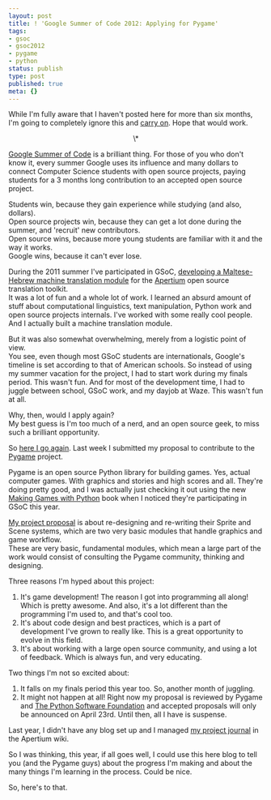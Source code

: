 ```yaml
---
layout: post
title: ! 'Google Summer of Code 2012: Applying for Pygame'
tags:
- gsoc
- gsoc2012
- pygame
- python
status: publish
type: post
published: true
meta: {}
---
```

While I'm fully aware that I haven't posted here for more than six
months, I'm going to completely ignore this and [carry
on](http://www.guardian.co.uk/lifeandstyle/gallery/2009/mar/17/keep-calm-carry-on-pictures?picture=344713815).
Hope that would work.

<center>\*</center>

[Google Summer of Code](http://code.google.com/soc/) is a brilliant
thing. For those of you who don't know it, every summer Google uses its
influence and many dollars to connect Computer Science students with
open source projects, paying students for a 3 months long contribution
to an accepted open source project.

Students win, because they gain experience while studying (and also,
dollars).  
Open source projects win, because they can get a lot done during the
summer, and 'recruit' new contributors.  
Open source wins, because more young students are familiar with it and
the way it works.  
Google wins, because it can't ever lose.

During the 2011 summer I've participated in GSoC, [developing a
Maltese-Hebrew machine translation
module](http://www.google-melange.com/gsoc/proposal/review/google/gsoc2011/n0nick/1)
for the [Apertium](http://www.apertium.org/) open source translation
toolkit.  
It was a lot of fun and a whole lot of work. I learned an absurd amount
of stuff about computational linguistics, text manipulation, Python work
and open source projects internals. I've worked with some really cool
people. And I actually built a machine translation module.

But it was also somewhat overwhelming, merely from a logistic point of
view.  
You see, even though most GSoC students are internationals, Google's
timeline is set according to that of American schools. So instead of
using my summer vacation for the project, I had to start work during my
finals period. This wasn't fun. And for most of the development time, I
had to juggle between school, GSoC work, and my dayjob at Waze. This
wasn't fun at all.

Why, then, would I apply again?  
My best guess is I'm too much of a nerd, and an open source geek, to
miss such a brilliant opportunity.

So [here I go
again](http://www.google-melange.com/gsoc/proposal/review/google/gsoc2012/n0nick/28002).
Last week I submitted my proposal to contribute to the
[Pygame](http://pygame.org/) project.

Pygame is an open source Python library for building games. Yes, actual
computer games. With graphics and stories and high scores and all.
They're doing pretty good, and I was actually just checking it out using
the new [Making Games with
Python](http://inventwithpython.com/pygame/index.html) book when I
noticed they're participating in GSoC this year.

[My project
proposal](http://www.google-melange.com/gsoc/proposal/review/google/gsoc2012/n0nick/28002)
is about re-designing and re-writing their Sprite and Scene systems,
which are two very basic modules that handle graphics and game
workflow.  
These are very basic, fundamental modules, which mean a large part of
the work would consist of consulting the Pygame community, thinking and
designing.

Three reasons I'm hyped about this project:

1.  It's game development! The reason I got into programming all along!
    Which is pretty awesome. And also, it's a lot different than the
    programming I'm used to, and that's cool too.
2.  It's about code design and best practices, which is a part of
    development I've grown to really like. This is a great opportunity
    to evolve in this field.
3.  It's about working with a large open source community, and using a
    lot of feedback. Which is always fun, and very educating.

Two things I'm not so excited about:

1.  It falls on my finals period this year too. So, another month of
    juggling.
2.  It might not happen at all! Right now my proposal is reviewed by
    Pygame and [The Python Software Foundation](http://python.org/psf/)
    and accepted proposals will only be announced on April 23rd. Until
    then, all I have is suspense.

Last year, I didn't have any blog set up and I managed [my project
journal](http://wiki.apertium.org/wiki/User:N0nick/GSoC_Journal) in the
Apertium wiki.

So I was thinking, this year, if all goes well, I could use this here
blog to tell you (and the Pygame guys) about the progress I'm making and
about the many things I'm learning in the process. Could be nice.

So, here's to that.
